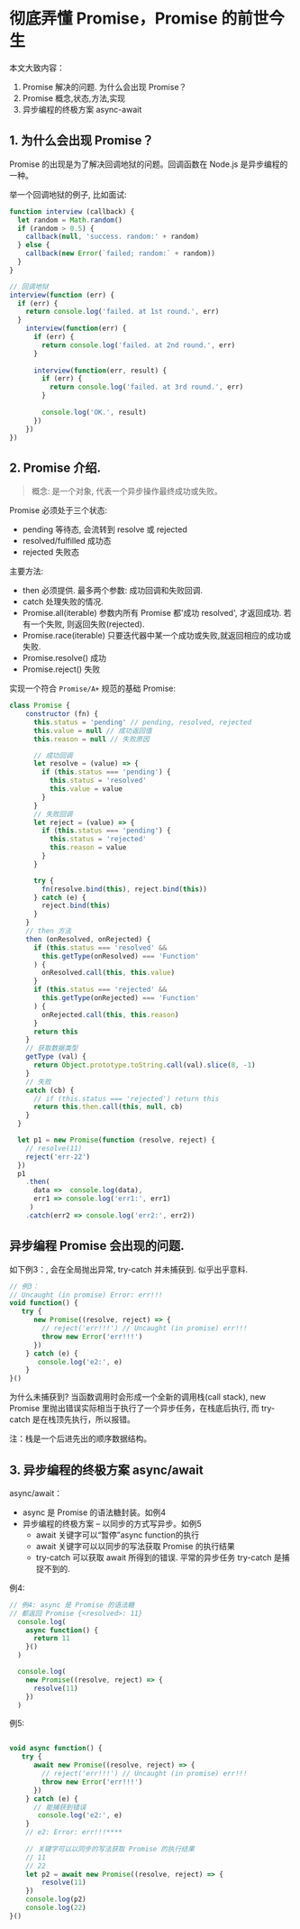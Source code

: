 # 彻底弄懂 Promise，Promise 的前世今生

本文大致内容：
1. Promise 解决的问题. 为什么会出现 Promise？
2. Promise 概念,状态,方法,实现
3. 异步编程的终极方案 async-await

## 1. 为什么会出现 Promise？

Promise 的出现是为了解决回调地狱的问题。回调函数在 Node.js 是异步编程的一种。

举一个回调地狱的例子, 比如面试:
```javascript
function interview (callback) {
  let random = Math.random()
  if (random > 0.5) {
    callback(null, 'success. random:' + random)
  } else {
    callback(new Error(`failed; random:` + random))
  }
}

// 回调地狱
interview(function (err) {
  if (err) {
    return console.log('failed. at 1st round.', err)
  }
    interview(function(err) {
      if (err) {
        return console.log('failed. at 2nd round.', err)
      }
      
      interview(function(err, result) {
        if (err) {
          return console.log('failed. at 3rd round.', err)
        }
        
        console.log('OK.', result)
      })
    })
})

```

## 2. Promise 介绍. 
> 概念: 是一个对象, 代表一个异步操作最终成功或失败。

Promise 必须处于三个状态:
- pending 等待态, 会流转到 resolve 或 rejected
- resolved/fulfilled 成功态
- rejected 失败态

主要方法:
- then 必须提供. 最多两个参数: 成功回调和失败回调.
- catch 处理失败的情况.
- Promise.all(iterable) 
    参数内所有 Promise 都'成功 resolved', 才返回成功. 若有一个失败, 则返回失败(rejected).
- Promise.race(iterable) 只要迭代器中某一个成功或失败,就返回相应的成功或失败.
- Promise.resolve() 成功
- Promise.reject() 失败

实现一个符合 `Promise/A+` 规范的基础 Promise:
```javascript
class Promise {
    constructor (fn) {
      this.status = 'pending' // pending, resolved, rejected
      this.value = null // 成功返回值
      this.reason = null // 失败原因

      // 成功回调
      let resolve = (value) => {
        if (this.status === 'pending') {
          this.status = 'resolved'
          this.value = value
        }
      }
      // 失败回调
      let reject = (value) => {
        if (this.status === 'pending') {
          this.status = 'rejected'
          this.reason = value
        }
      }

      try {
        fn(resolve.bind(this), reject.bind(this))
      } catch (e) {
        reject.bind(this)
      }
    }
    // then 方法
    then (onResolved, onRejected) {
      if (this.status === 'resolved' &&
        this.getType(onResolved) === 'Function'
      ) {
        onResolved.call(this, this.value)
      }
      if (this.status === 'rejected' &&
        this.getType(onRejected) === 'Function'
      ) {
        onRejected.call(this, this.reason)
      }
      return this
    }
    // 获取数据类型
    getType (val) {
      return Object.prototype.toString.call(val).slice(8, -1)
    }
    // 失败
    catch (cb) {
      // if (this.status === 'rejected') return this
      return this.then.call(this, null, cb)
    }
  }

  let p1 = new Promise(function (resolve, reject) {
    // resolve(11)
    reject('err-22')
  })
  p1
    .then(
      data =>  console.log(data), 
      err1 => console.log('err1:', err1)
     )
    .catch(err2 => console.log('err2:', err2))
``` 

## 异步编程 Promise 会出现的问题.
如下例3：, 会在全局抛出异常, try-catch 并未捕获到. 似乎出乎意料.
```javascript
// 例3：
// Uncaught (in promise) Error: err!!!
void function() {
   try {
      new Promise((resolve, reject) => {
        // reject('err!!!') // Uncaught (in promise) err!!!
        throw new Error('err!!!')
      })
    } catch (e) {
       console.log('e2:', e)
    }
}()
```

为什么未捕获到? 
当函数调用时会形成一个全新的调用栈(call stack), new Promise 里抛出错误实际相当于执行了一个异步任务，在栈底后执行, 而 try-catch 是在栈顶先执行，所以报错。

注：栈是一个后进先出的顺序数据结构。


## 3. 异步编程的终极方案 async/await

async/await：

- async 是 Promise 的语法糖封装。如例4
- 异步编程的终极方案 – 以同步的方式写异步。如例5
    - await 关键字可以“暂停”async function的执行
    - await 关键字可以以同步的写法获取 Promise 的执行结果
    - try-catch 可以获取 await 所得到的错误. 平常的异步任务 try-catch 是捕捉不到的.

例4:
```javascript
// 例4: async 是 Promise 的语法糖
// 都返回 Promise {<resolved>: 11}
  console.log(
    async function() {
      return 11
    }()
  )

  console.log(
    new Promise((resolve, reject) => {
      resolve(11)
    })
  )
```

例5:
```javascript

void async function() {
   try {
      await new Promise((resolve, reject) => {
        // reject('err!!!') // Uncaught (in promise) err!!!
        throw new Error('err!!!')
      })
    } catch (e) {
      // 能捕获到错误
       console.log('e2:', e)
    }
    // e2: Error: err!!!****
    
    // 关键字可以以同步的写法获取 Promise 的执行结果
    // 11
    // 22
    let p2 = await new Promise((resolve, reject) => {
		resolve(11)
	})
    console.log(p2)
    console.log(22)
}()

```